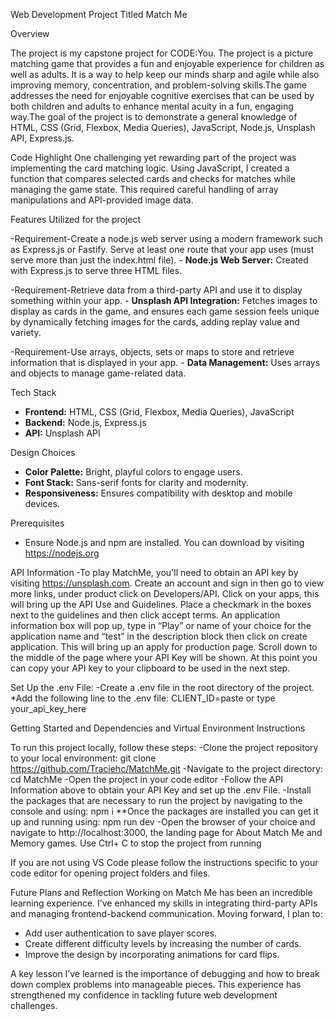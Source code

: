 Web Development Project Titled Match Me

 Overview

The project is my capstone project for CODE:You. The project is a picture matching game that provides a fun and enjoyable experience for children as well as adults. It is a way to help keep our minds sharp and agile while also improving memory, concentration, and problem-solving skills.The game addresses the need for enjoyable cognitive exercises that can be used by both children and adults to enhance mental acuity in a fun, engaging way.The goal of the project is to demonstrate a general knowledge of HTML, CSS (Grid, Flexbox, Media Queries), JavaScript, Node.js, Unsplash API, Express.js.

Code Highlight
One challenging yet rewarding part of the project was implementing the card matching logic. Using JavaScript, I created a function that compares selected cards and checks for matches while managing the game state. This required careful handling of array manipulations and API-provided image data.

Features Utilized for the project

-Requirement-Create a node.js web server using a modern framework such as Express.js or Fastify.  Serve at least one route that your app uses (must serve more than just the index.html file).
	 - **Node.js Web Server:** Created with Express.js to serve three HTML files.

 -Requirement-Retrieve data from a third-party API and use it to display something within your app.
	 - **Unsplash API Integration:** Fetches images to display as cards in the game, and ensures each game session feels unique by dynamically fetching images for the cards, adding replay value and variety.

-Requirement-Use arrays, objects, sets or maps to store and retrieve information that is displayed in your app.
 	 - **Data Management:** Uses arrays and objects to manage game-related data.

 Tech Stack
- **Frontend:** HTML, CSS (Grid, Flexbox, Media Queries), JavaScript
- **Backend:** Node.js, Express.js
- **API:** Unsplash API

Design Choices
- **Color Palette:** Bright, playful colors to engage users.
- **Font Stack:** Sans-serif fonts for clarity and modernity.
- **Responsiveness:** Ensures compatibility with desktop and mobile devices.

Prerequisites
- Ensure Node.js and npm are installed. You can download by visiting https://nodejs.org

API Information
-To play MatchMe, you'll need to obtain an API key by visiting https://unsplash.com. Create an account and sign in then go to view more links, under product click on Developers/API.  Click on your apps, this will bring up the API Use and Guidelines.  Place a checkmark in the boxes next to the guidelines and then click accept terms.  An application information box will pop up, type in “Play” or name of your choice for the application name and “test” in the description block then click on create application.  This will bring up an apply for production page.  Scroll down to the middle of the page where your API Key will be shown.  At this point you can copy your API key to your clipboard to be used in the next step.

Set Up the .env File:
-Create a .env file in the root directory of the project.
*Add the following line to the .env file:
CLIENT_ID=paste or type your_api_key_here

Getting Started and Dependencies and Virtual Environment Instructions

To run this project locally, follow these steps:
-Clone the project repository to your local environment:
  	 git clone https://github.com/Traciehc/MatchMe.git 
-Navigate to the project directory:  cd MatchMe
-Open the project in your code editor
-Follow the API Information above to obtain your API Key and set up the .env File.
-Install the packages that are necessary to run the project by navigating to the console and using:
 npm i
**Once the packages are installed you can get it up and running using:
npm run dev
-Open the browser of your choice and navigate to http://localhost:3000, the landing page for About Match Me and Memory games.
 Use Ctrl+ C to stop the project from running

If you are not using VS Code please follow the instructions specific to your code editor for opening project folders and files.

Future Plans and Reflection
Working on Match Me has been an incredible learning experience. I’ve enhanced my skills in integrating third-party APIs and managing frontend-backend communication. Moving forward, I plan to:
- Add user authentication to save player scores.
- Create different difficulty levels by increasing the number of cards.
- Improve the design by incorporating animations for card flips.

A key lesson I’ve learned is the importance of debugging and how to break down complex problems into manageable pieces. This experience has strengthened my confidence in tackling future web development challenges.





